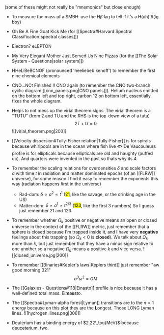 (some of these might not really be "mnemonics" but close enough)

- To measure the mass of a SMBH: use the H$\beta$ lag to tell if it's a H(uh) $\beta$(ig boy)

- Oh Be A Fine Goat Kick Me (for [[Spectra#Harvard Spectral Classification|spectral classes]])

- Electron? eLEPTON

- My Very Elegant Mother Just Served Us Nine Pizzas (for the [[The Solar System - Questions|solar system]])

- HHeLiBeBCNOF (pronounced 'heeliebeb kenoff') to remember the first nine chemical elements

- CNO...NOt Finished !! CNO again (to remember the CNO two-branch cyclic diagram [[cno_panels.png|CNO panels]]). Helium nucleus emitted on the bottom left and top right, carbon 12 on bottom left, essentially fixes the whole diagram.

- Helps to not mess up the virial theorem signs: The virial theorem is a "TUTU"  (from 2 and TU and the RHS is the top-down view of a tutu) $$2T + U = 0$$![[virial_theorem.png|200]]

- [[Velocity dispersion#Tully-Fisher relation|Tully-Fisher]] is for spirals because whirlpools are in the ocean where fish live 🐟
  De Vaucouleurs profile is for ellipticals because ellipticals are old and haughty (puffed up). And quarters were invented in the past so thats why its 4. 

- To remember the scaling relations for overdensities $\delta$ and scale factors $a$ with time $t$ in radiation and matter dominated epochs (of an [[FLRW]] universe), for some reason I find it easy to remember the exponents this way (radiation happens first in the universe)
  - Rad-dom: $\delta \propto a^2 \propto t^1$            (<mark class="hltr-pink">21</mark>, like the savage, or the drinking age in the US)
  - Matter-dom: $\delta \propto a^1 \propto t^{2/3}$     (<mark class="hltr-pink">123</mark>, like the first 3 numbers)
  So I guess just remember 21 and 123.

- To remember whether $\Omega_k$ positive or negative means an open or closed universe in the context of the [[FLRW]] metric, just remember that a sphere is closed because I'm trapped inside it, and I have very **negative** feelings about this trapping (so $\Omega_k < 0$ is **closed**). We talk about $\Omega_k$ more than $k$, but just remember that they have a minus sign relative to one another so a negative $\Omega_k$ means a positive $k$ and vice versa.
  ![[closed_universe.jpg|200]]

- To remember [[Binaries#Kepler's laws|Keplers third]] just remember "aw good morning 321" $$a^3 \omega^2 = GM$$
- The [[Galaxies - Questions#118|Einasto]] profile is nice because it has a well-defined total mass. Ei**mass**to.

- The [[Spectra#Lyman-alpha forest|Lyman]] transitions are to the $n=1$ energy because on this plot they are the **L**ongest. Those LONG Lyman lines. ![[hydrogen_lines.png|300]]

- Deuterium has a binding energy of $2.22\,\pu{MeV}$ because deuceterium. two.
